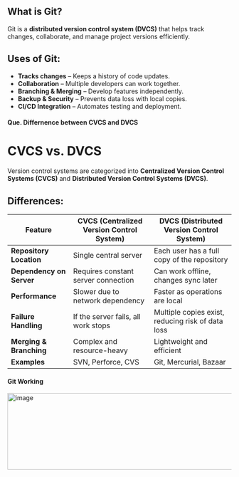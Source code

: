 
## What is Git?
Git is a **distributed version control system (DVCS)** that helps track changes, collaborate, and manage project versions efficiently.

## Uses of Git:
- **Tracks changes** – Keeps a history of code updates.
- **Collaboration** – Multiple developers can work together.
- **Branching & Merging** – Develop features independently.
- **Backup & Security** – Prevents data loss with local copies.
- **CI/CD Integration** – Automates testing and deployment.
#### Que. Differnence between CVCS and DVCS

# CVCS vs. DVCS

Version control systems are categorized into **Centralized Version Control Systems (CVCS)** and **Distributed Version Control Systems (DVCS)**.

## Differences:

| Feature | CVCS (Centralized Version Control System) | DVCS (Distributed Version Control System) |
|---------|------------------------------------------|------------------------------------------|
| **Repository Location** | Single central server | Each user has a full copy of the repository |
| **Dependency on Server** | Requires constant server connection | Can work offline, changes sync later |
| **Performance** | Slower due to network dependency | Faster as operations are local |
| **Failure Handling** | If the server fails, all work stops | Multiple copies exist, reducing risk of data loss |
| **Merging & Branching** | Complex and resource-heavy | Lightweight and efficient |
| **Examples** | SVN, Perforce, CVS | Git, Mercurial, Bazaar |


#### Git Working
<img width="619" height="172" alt="image" src="https://github.com/user-attachments/assets/222962d5-adfb-403c-b590-84d43aee8d0b" />





